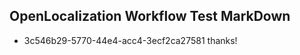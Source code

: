 ## OpenLocalization Workflow Test MarkDown
* 3c546b29-5770-44e4-acc4-3ecf2ca27581 thanks!

<!--HONumber=Jul16_HO3-->


